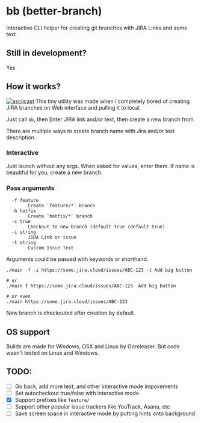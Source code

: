 # bb (better-branch)
Interactive CLI helper for creating git branches with JIRA Links and some text

## Still in development?
Yes

## How it works?
[![asciicast](https://asciinema.org/a/d4NPyH679pdgjJVfLQpV4SOf7.svg)](https://asciinema.org/a/d4NPyH679pdgjJVfLQpV4SOf7)
This tiny utility was made when i completely bored of creating JIRA branches on Web interface and pulling it to local.

Just call `bb`, then Enter JIRA link and/or text, then create a new branch from.

There are multiple ways to create branch name with Jira and/or text description.
### Interactive
Just launch without any args. When asked for values, enter them. If name is beautiful for you, create a new branch.

### Pass arguments
```shell
  -f feature
        Create `feature/*` branch
  -h hotfix
        Create `hotfix/*` branch
  -c true
    	Checkout to new branch (default true (default true)
  -i string
    	JIRA Link or issue
  -t string
    	Custom Issue Text
```
Arguments could be passed with keywords or shorthand.

```shell
./main -f -i https://some.jira.cloud/issues/ABC-123 -t Add big button

# or
./main f https://some.jira.cloud/issues/ABC-123  Add big button

# or even
./main https://some.jira.cloud/issues/ABC-123
```

New branch is checkouted after creation by default.

## OS support
Builds are made for Windows, OSX and Linux by Goreleaser. But code wasn't tested on Linux and Windows.

## TODO:
- [ ] Go back, add more text, and other interactive mode impovements
- [ ] Set autocheckout true/false with interactive mode
- [x] Support prefixes like `feature/`
- [ ] Support other popular issue trackers like YouTrack, Asana, etc
- [ ] Save screen space in interactive mode by putting hints onto background
